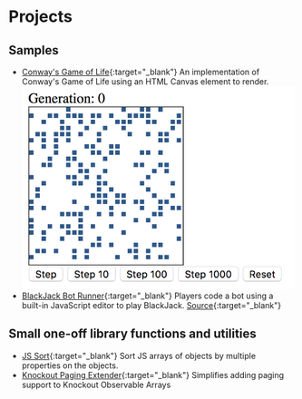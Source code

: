 # Projects
## Samples
* [Conway's Game of Life](https://github.com/zeelux/conways-game-of-life){:target="_blank"}
    An implementation of Conway's Game of Life using an HTML Canvas element to render.
    <img src="./assets/images/game-of-life.png" alt="Game of Life screenshot" />
* [BlackJack Bot Runner](https://blackjack-rvnug.azurewebsites.net){:target="_blank"}
    Players code a bot using a built-in JavaScript editor to play BlackJack. [Source](https://github.com/RVNUG/blackjack){:target="_blank"}

## Small one-off library functions and utilities
* [JS Sort](https://github.com/zeelux/jssort){:target="_blank"}
    Sort JS arrays of objects by multiple properties on the objects.
* [Knockout Paging Extender](https://github.com/zeelux/koPagingExtender/blob/master/ko.extenders.paging-v0.1.0.js){:target="_blank"}
    Simplifies adding paging support to Knockout Observable Arrays
